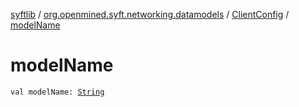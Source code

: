 [syftlib](../../index.md) / [org.openmined.syft.networking.datamodels](../index.md) / [ClientConfig](index.md) / [modelName](./model-name.md)

# modelName

`val modelName: `[`String`](https://kotlinlang.org/api/latest/jvm/stdlib/kotlin/-string/index.html)